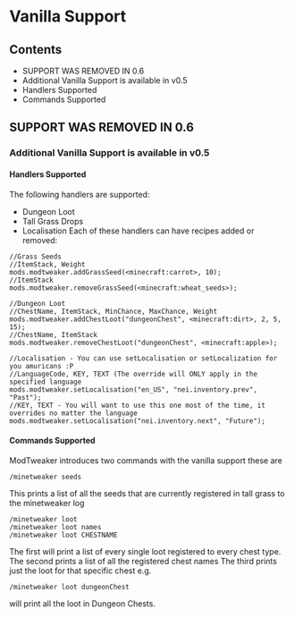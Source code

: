 # Vanilla Support
## Contents

* SUPPORT WAS REMOVED IN 0.6
* Additional Vanilla Support is available in v0.5
* Handlers Supported
* Commands Supported

## SUPPORT WAS REMOVED IN 0.6
### Additional Vanilla Support is available in v0.5

#### Handlers Supported
The following handlers are supported:

* Dungeon Loot
* Tall Grass Drops
* Localisation
Each of these handlers can have recipes added or removed:
```zenscript
//Grass Seeds
//ItemStack, Weight
mods.modtweaker.addGrassSeed(<minecraft:carrot>, 10);
//ItemStack
mods.modtweaker.removeGrassSeed(<minecraft:wheat_seeds>);

//Dungeon Loot
//ChestName, ItemStack, MinChance, MaxChance, Weight
mods.modtweaker.addChestLoot("dungeonChest", <minecraft:dirt>, 2, 5, 15);
//ChestName, ItemStack
mods.modtweaker.removeChestLoot("dungeonChest", <minecraft:apple>);

//Localisation - You can use setLocalisation or setLocalization for you amuricans :P
//LanguageCode, KEY, TEXT (The override will ONLY apply in the specified language
mods.modtweaker.setLocalisation("en_US", "nei.inventory.prev", "Past");
//KEY, TEXT - You will want to use this one most of the time, it overrides no matter the language
mods.modtweaker.setLocalisation("nei.inventory.next", "Future");
```

#### Commands Supported
ModTweaker introduces two commands with the vanilla support these are

```
/minetweaker seeds
```
This prints a list of all the seeds that are currently registered in tall grass to the minetweaker log

```
/minetweaker loot
/minetweaker loot names
/minetweaker loot CHESTNAME
```
The first will print a list of every single loot registered to every chest type. The second prints a list of all the registered chest names The third prints just the loot for that specific chest e.g.

```
/minetweaker loot dungeonChest
```
will print all the loot in Dungeon Chests.


